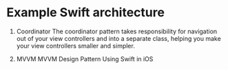 # Example Swift architecture

1. Coordinator
The coordinator pattern takes responsibility for navigation out of your view controllers and into a separate class, helping you make your view controllers smaller and simpler.

2. MVVM
MVVM Design Pattern Using Swift in iOS
